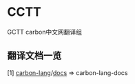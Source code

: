 # CCTT

GCTT carbon中文网翻译组

## 翻译文档一览

[1] [carbon-lang](https://github.com/carbon-language/carbon-lang)/[docs](https://github.com/carbon-language/carbon-lang/tree/trunk/docs) => carbon-lang-docs
